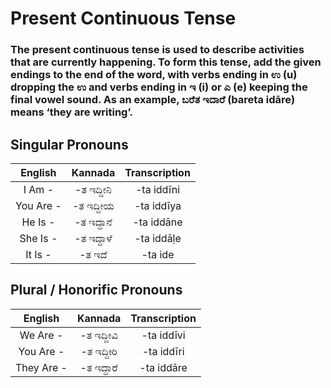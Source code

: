 # Present Continuous Tense

### The present continuous tense is used to describe activities that are currently happening. To form this tense, add the given endings to the end of the word, with verbs ending in ಉ (u) dropping the ಉ and verbs ending in ಇ (i) or ಎ (e) keeping the final vowel sound. As an example, ಬರೆತ ಇದಾರೆ (bareta idāre) means ‘they are writing’.

## Singular Pronouns

|  English  |  Kannada   | Transcription |
|:---------:|:----------:|:-------------:|
|  I Am -   | -ತ ಇದ್ದೀನಿ |  -ta iddīni   |
| You Are - | -ತ ಇದ್ದೀಯ  |  -ta iddīya   |
|  He Is -  | -ತ ಇದ್ದಾನೆ |  -ta iddāne   |
| She Is -  | -ತ ಇದ್ದಾಳೆ |  -ta iddāḷe   |
|  It Is -  |   -ತ ಇದೆ   |    -ta ide    |

## Plural / Honorific Pronouns

|  English   |  Kannada   | Transcription |
|:----------:|:----------:|:-------------:|
|  We Are -  | -ತ ಇದ್ದೀವಿ |  -ta iddīvi   |
| You Are -  | -ತ ಇದ್ದೀರಿ |  -ta iddīri   |
| They Are - | -ತ ಇದ್ದಾರೆ |  -ta iddāre   |
